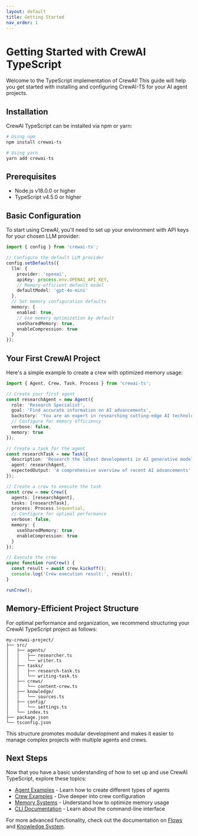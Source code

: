 ```yaml
---
layout: default
title: Getting Started
nav_order: 1
---
```


# Getting Started with CrewAI TypeScript

Welcome to the TypeScript implementation of CrewAI! This guide will help you get started with installing and configuring CrewAI-TS for your AI agent projects.

## Installation

CrewAI TypeScript can be installed via npm or yarn:

```bash
# Using npm
npm install crewai-ts

# Using yarn
yarn add crewai-ts
```

## Prerequisites

- Node.js v18.0.0 or higher
- TypeScript v4.5.0 or higher

## Basic Configuration

To start using CrewAI, you'll need to set up your environment with API keys for your chosen LLM provider:

```typescript
import { config } from 'crewai-ts';

// Configure the default LLM provider
config.setDefaults({
  llm: {
    provider: 'openai',
    apiKey: process.env.OPENAI_API_KEY,
    // Memory-efficient default model
    defaultModel: 'gpt-4o-mini'
  },
  // Set memory configuration defaults
  memory: {
    enabled: true,
    // Use memory optimization by default
    useSharedMemory: true,
    enableCompression: true
  }
});
```

## Your First CrewAI Project

Here's a simple example to create a crew with optimized memory usage:

```typescript
import { Agent, Crew, Task, Process } from 'crewai-ts';

// Create your first agent
const researchAgent = new Agent({
  role: 'Research Specialist',
  goal: 'Find accurate information on AI advancements',
  backstory: 'You are an expert in researching cutting-edge AI technologies.',
  // Configure for memory efficiency
  verbose: false,
  memory: true
});

// Create a task for the agent
const researchTask = new Task({
  description: 'Research the latest developments in AI generative models',
  agent: researchAgent,
  expectedOutput: 'A comprehensive overview of recent AI advancements'
});

// Create a crew to execute the task
const crew = new Crew({
  agents: [researchAgent],
  tasks: [researchTask],
  process: Process.Sequential,
  // Configure for optimal performance
  verbose: false,
  memory: {
    useSharedMemory: true,
    enableCompression: true
  }
});

// Execute the crew
async function runCrew() {
  const result = await crew.kickoff();
  console.log('Crew execution result:', result);
}

runCrew();
```

## Memory-Efficient Project Structure

For optimal performance and organization, we recommend structuring your CrewAI TypeScript project as follows:

```
my-crewai-project/
├── src/
│   ├── agents/
│   │   ├── researcher.ts
│   │   └── writer.ts
│   ├── tasks/
│   │   ├── research-task.ts
│   │   └── writing-task.ts
│   ├── crews/
│   │   └── content-crew.ts
│   ├── knowledge/
│   │   └── sources.ts
│   ├── config/
│   │   └── settings.ts
│   └── index.ts
├── package.json
└── tsconfig.json
```

This structure promotes modular development and makes it easier to manage complex projects with multiple agents and crews.

## Next Steps

Now that you have a basic understanding of how to set up and use CrewAI TypeScript, explore these topics:

- [Agent Examples](agents-examples.html) - Learn how to create different types of agents
- [Crew Examples](crews-examples.html) - Dive deeper into crew configuration
- [Memory Systems](memory-systems.html) - Understand how to optimize memory usage
- [CLI Documentation](cli.html) - Learn about the command-line interface

For more advanced functionality, check out the documentation on [Flows](flows.html) and [Knowledge System](knowledge-system.html).
